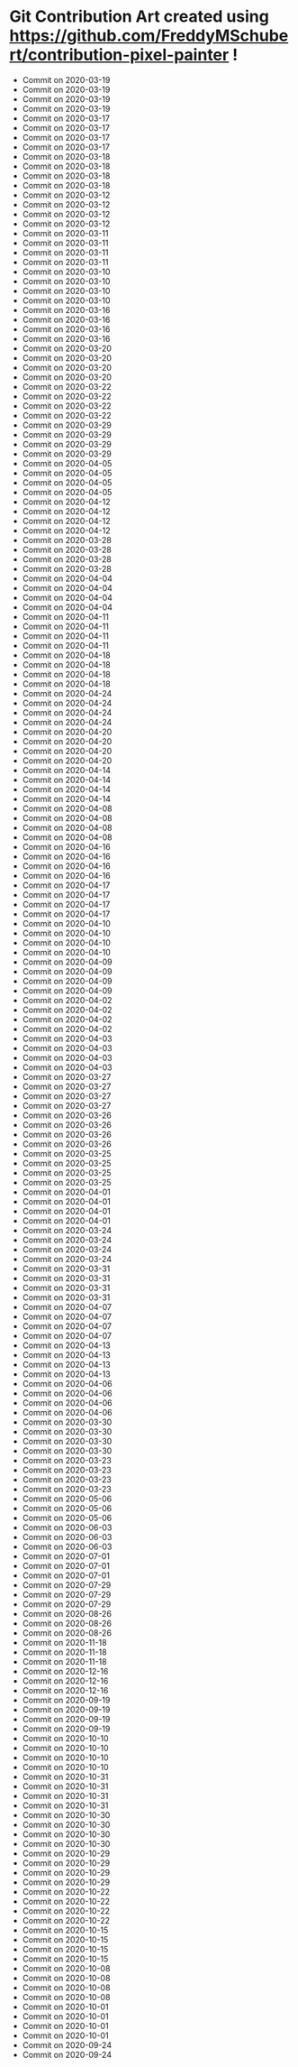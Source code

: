 # Git Contribution Art created using https://github.com/FreddyMSchubert/contribution-pixel-painter !
- Commit on 2020-03-19
- Commit on 2020-03-19
- Commit on 2020-03-19
- Commit on 2020-03-19
- Commit on 2020-03-17
- Commit on 2020-03-17
- Commit on 2020-03-17
- Commit on 2020-03-17
- Commit on 2020-03-18
- Commit on 2020-03-18
- Commit on 2020-03-18
- Commit on 2020-03-18
- Commit on 2020-03-12
- Commit on 2020-03-12
- Commit on 2020-03-12
- Commit on 2020-03-12
- Commit on 2020-03-11
- Commit on 2020-03-11
- Commit on 2020-03-11
- Commit on 2020-03-11
- Commit on 2020-03-10
- Commit on 2020-03-10
- Commit on 2020-03-10
- Commit on 2020-03-10
- Commit on 2020-03-16
- Commit on 2020-03-16
- Commit on 2020-03-16
- Commit on 2020-03-16
- Commit on 2020-03-20
- Commit on 2020-03-20
- Commit on 2020-03-20
- Commit on 2020-03-20
- Commit on 2020-03-22
- Commit on 2020-03-22
- Commit on 2020-03-22
- Commit on 2020-03-22
- Commit on 2020-03-29
- Commit on 2020-03-29
- Commit on 2020-03-29
- Commit on 2020-03-29
- Commit on 2020-04-05
- Commit on 2020-04-05
- Commit on 2020-04-05
- Commit on 2020-04-05
- Commit on 2020-04-12
- Commit on 2020-04-12
- Commit on 2020-04-12
- Commit on 2020-04-12
- Commit on 2020-03-28
- Commit on 2020-03-28
- Commit on 2020-03-28
- Commit on 2020-03-28
- Commit on 2020-04-04
- Commit on 2020-04-04
- Commit on 2020-04-04
- Commit on 2020-04-04
- Commit on 2020-04-11
- Commit on 2020-04-11
- Commit on 2020-04-11
- Commit on 2020-04-11
- Commit on 2020-04-18
- Commit on 2020-04-18
- Commit on 2020-04-18
- Commit on 2020-04-18
- Commit on 2020-04-24
- Commit on 2020-04-24
- Commit on 2020-04-24
- Commit on 2020-04-24
- Commit on 2020-04-20
- Commit on 2020-04-20
- Commit on 2020-04-20
- Commit on 2020-04-20
- Commit on 2020-04-14
- Commit on 2020-04-14
- Commit on 2020-04-14
- Commit on 2020-04-14
- Commit on 2020-04-08
- Commit on 2020-04-08
- Commit on 2020-04-08
- Commit on 2020-04-08
- Commit on 2020-04-16
- Commit on 2020-04-16
- Commit on 2020-04-16
- Commit on 2020-04-16
- Commit on 2020-04-17
- Commit on 2020-04-17
- Commit on 2020-04-17
- Commit on 2020-04-17
- Commit on 2020-04-10
- Commit on 2020-04-10
- Commit on 2020-04-10
- Commit on 2020-04-10
- Commit on 2020-04-09
- Commit on 2020-04-09
- Commit on 2020-04-09
- Commit on 2020-04-09
- Commit on 2020-04-02
- Commit on 2020-04-02
- Commit on 2020-04-02
- Commit on 2020-04-02
- Commit on 2020-04-03
- Commit on 2020-04-03
- Commit on 2020-04-03
- Commit on 2020-04-03
- Commit on 2020-03-27
- Commit on 2020-03-27
- Commit on 2020-03-27
- Commit on 2020-03-27
- Commit on 2020-03-26
- Commit on 2020-03-26
- Commit on 2020-03-26
- Commit on 2020-03-26
- Commit on 2020-03-25
- Commit on 2020-03-25
- Commit on 2020-03-25
- Commit on 2020-03-25
- Commit on 2020-04-01
- Commit on 2020-04-01
- Commit on 2020-04-01
- Commit on 2020-04-01
- Commit on 2020-03-24
- Commit on 2020-03-24
- Commit on 2020-03-24
- Commit on 2020-03-24
- Commit on 2020-03-31
- Commit on 2020-03-31
- Commit on 2020-03-31
- Commit on 2020-03-31
- Commit on 2020-04-07
- Commit on 2020-04-07
- Commit on 2020-04-07
- Commit on 2020-04-07
- Commit on 2020-04-13
- Commit on 2020-04-13
- Commit on 2020-04-13
- Commit on 2020-04-13
- Commit on 2020-04-06
- Commit on 2020-04-06
- Commit on 2020-04-06
- Commit on 2020-04-06
- Commit on 2020-03-30
- Commit on 2020-03-30
- Commit on 2020-03-30
- Commit on 2020-03-30
- Commit on 2020-03-23
- Commit on 2020-03-23
- Commit on 2020-03-23
- Commit on 2020-03-23
- Commit on 2020-05-06
- Commit on 2020-05-06
- Commit on 2020-05-06
- Commit on 2020-06-03
- Commit on 2020-06-03
- Commit on 2020-06-03
- Commit on 2020-07-01
- Commit on 2020-07-01
- Commit on 2020-07-01
- Commit on 2020-07-29
- Commit on 2020-07-29
- Commit on 2020-07-29
- Commit on 2020-08-26
- Commit on 2020-08-26
- Commit on 2020-08-26
- Commit on 2020-11-18
- Commit on 2020-11-18
- Commit on 2020-11-18
- Commit on 2020-12-16
- Commit on 2020-12-16
- Commit on 2020-12-16
- Commit on 2020-09-19
- Commit on 2020-09-19
- Commit on 2020-09-19
- Commit on 2020-09-19
- Commit on 2020-10-10
- Commit on 2020-10-10
- Commit on 2020-10-10
- Commit on 2020-10-10
- Commit on 2020-10-31
- Commit on 2020-10-31
- Commit on 2020-10-31
- Commit on 2020-10-31
- Commit on 2020-10-30
- Commit on 2020-10-30
- Commit on 2020-10-30
- Commit on 2020-10-30
- Commit on 2020-10-29
- Commit on 2020-10-29
- Commit on 2020-10-29
- Commit on 2020-10-29
- Commit on 2020-10-22
- Commit on 2020-10-22
- Commit on 2020-10-22
- Commit on 2020-10-22
- Commit on 2020-10-15
- Commit on 2020-10-15
- Commit on 2020-10-15
- Commit on 2020-10-15
- Commit on 2020-10-08
- Commit on 2020-10-08
- Commit on 2020-10-08
- Commit on 2020-10-08
- Commit on 2020-10-01
- Commit on 2020-10-01
- Commit on 2020-10-01
- Commit on 2020-10-01
- Commit on 2020-09-24
- Commit on 2020-09-24
